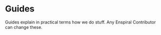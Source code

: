 # Guides

Guides explain in practical terms how we do stuff. Any Enspiral Contributor can change these.

